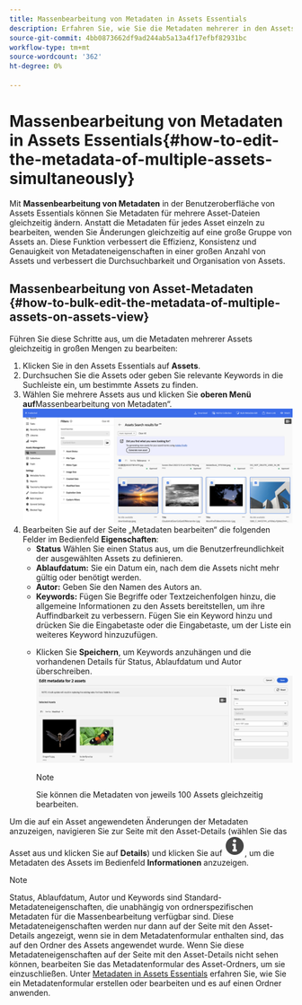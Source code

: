 ```yaml
---
title: Massenbearbeitung von Metadaten in Assets Essentials
description: Erfahren Sie, wie Sie die Metadaten mehrerer in den Assets Essentials verfügbarer Assets gleichzeitig bearbeiten können.
source-git-commit: 4bb0873662df9ad244ab5a13a4f17efbf82931bc
workflow-type: tm+mt
source-wordcount: '362'
ht-degree: 0%

---
```


# Massenbearbeitung von Metadaten in Assets Essentials{#how-to-edit-the-metadata-of-multiple-assets-simultaneously}

Mit **Massenbearbeitung von Metadaten** in der Benutzeroberfläche von Assets Essentials können Sie Metadaten für mehrere Asset-Dateien gleichzeitig ändern. Anstatt die Metadaten für jedes Asset einzeln zu bearbeiten, wenden Sie Änderungen gleichzeitig auf eine große Gruppe von Assets an. Diese Funktion verbessert die Effizienz, Konsistenz und Genauigkeit von Metadateneigenschaften in einer großen Anzahl von Assets und verbessert die Durchsuchbarkeit und Organisation von Assets.

## Massenbearbeitung von Asset-Metadaten {#how-to-bulk-edit-the-metadata-of-multiple-assets-on-assets-view}

Führen Sie diese Schritte aus, um die Metadaten mehrerer Assets gleichzeitig in großen Mengen zu bearbeiten:

1. Klicken Sie in den Assets Essentials auf **Assets**.
1. Durchsuchen Sie die Assets oder geben Sie relevante Keywords in die Suchleiste ein, um bestimmte Assets zu finden.
1. Wählen Sie mehrere Assets aus und klicken Sie **oberen Menü auf**Massenbearbeitung von Metadaten“.
   ![bulk-metadata-edit](/help/using/assets/bulk-metadata-edit.png)
1. Bearbeiten Sie auf der Seite „Metadaten bearbeiten“ die folgenden Felder im Bedienfeld **Eigenschaften**:
   * **Status** Wählen Sie einen Status aus, um die Benutzerfreundlichkeit der ausgewählten Assets zu definieren.
   * **Ablaufdatum:** Sie ein Datum ein, nach dem die Assets nicht mehr gültig oder benötigt werden.
   * **Autor:** Geben Sie den Namen des Autors an.
   * **Keywords:** Fügen Sie Begriffe oder Textzeichenfolgen hinzu, die allgemeine Informationen zu den Assets bereitstellen, um ihre Auffindbarkeit zu verbessern. Fügen Sie ein Keyword hinzu und drücken Sie die Eingabetaste oder die Eingabetaste, um der Liste ein weiteres Keyword hinzuzufügen.
   <!--    
    * **Tags:** Click ![tags icon](/help/using/assets/tags-icon.svg) to select tags from the available options. Tags provide more specific information about the assets and enhances their discoverability. Tags already applied to the selected assets are only displayed in the **Properties** panel. If you cannot find the relevant tags, create the tags and assign them to the selected assets. See [Manage tags in Assets Essentials](/help/using/tagging-management.md) for details. -->
   * Klicken Sie **Speichern**, um Keywords anzuhängen und die vorhandenen Details für Status, Ablaufdatum und Autor <!-- Tags while--> überschreiben.
     ![save-bulk-metadata-edit-properties](/help/using/assets/save-bulk-metadata-edit-properties1.png)

     >[!NOTE]
     >
     >Sie können die Metadaten von jeweils 100 Assets gleichzeitig bearbeiten.

Um die auf ein Asset angewendeten Änderungen der Metadaten anzuzeigen, navigieren Sie zur Seite mit den Asset-Details (wählen Sie das Asset aus und klicken Sie auf **Details**) und klicken Sie auf ![](/help/using/assets/info-icon-solid-black.svg), um die Metadaten des Assets im Bedienfeld **Informationen** anzuzeigen.

>[!NOTE]
>
>Status, Ablaufdatum, Autor und Keywords <!--and Tags--> sind Standard-Metadateneigenschaften, die unabhängig von ordnerspezifischen Metadaten für die Massenbearbeitung verfügbar sind. Diese Metadateneigenschaften werden nur dann auf der Seite mit den Asset-Details angezeigt, wenn sie in dem Metadatenformular enthalten sind, das auf den Ordner des Assets angewendet wurde.  Wenn Sie diese Metadateneigenschaften auf der Seite mit den Asset-Details nicht sehen können, bearbeiten Sie das Metadatenformular des Asset-Ordners, um sie einzuschließen. Unter [Metadaten in Assets Essentials](/help/using/metadata.md) erfahren Sie, wie Sie ein Metadatenformular erstellen oder bearbeiten und es auf einen Ordner anwenden.


